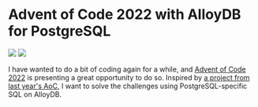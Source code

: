 # Advent of Code 2022 with AlloyDB for PostgreSQL

![](https://img.shields.io/badge/stars%20⭐-15-yellow)
![](https://img.shields.io/badge/days%20completed-7-red)

I have wanted to do a bit of coding again for a while, and [Advent of Code 2022](https://adventofcode.com/2022) is presenting a great opportunity to do so. Inspired by [a project from last year's AoC](https://github.com/mitchellh/advent-2021-sql), I want to solve the challenges using PostgreSQL-specific SQL on AlloyDB.


